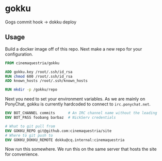 gokku
=====

Gogs commit hook -> dokku deploy

Usage
-----

Build a docker image off of this repo. Next make a new repo for your 
configuration.

```Dockerfile
FROM cinemaquestria/gokku

ADD gokku.key /root/.ssh/id_rsa
RUN chmod 600 /root/.ssh/id_rsa
ADD known_hosts /root/.ssh/known_hosts

RUN mkdir -p /gokku/repo
```

Next you need to set your environment variables. As we are mainly on PonyChat, 
gokku is currently hardcoded to connect to `irc.ponychat.net`.

```Dockerfile
ENV BOT_CHANNEL commits      # An IRC channel name without the leading hash
ENV BOT_PASS foobang barbaz  # NickServ credentials

# What to git pull from
ENV GOKKU_REPO git@github.com:cinemaquestria/site
# Where to git push to
ENV GOKKU_DOKKU_REMOTE dokku@cq.internal:cinemaquestria
```

Now run this somewhere. We run this on the same server that hosts the site for 
convenience.
